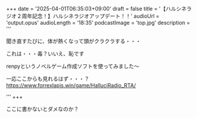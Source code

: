 +++
date = '2025-04-01T06:35:03+09:00'
draft = false
title = '【ハルシネラジオ２周年記念！】ハルシネラジオアップデート！！'
audioUrl = 'output.opus'
audioLength = '18:35'
podcastImage = 'top.jpg'
description = '''

聞き直すたびに、体が熱くなって頭がクラクラする・・・

これは・・・毒？いいえ、恥です

renpyというノベルゲーム作成ソフトを使ってみました～

一応ここからも見れるはず・・・？
https://www.forrexlapis.win/game/HalluciRadio_RTA/

'''
+++

ここに書かないとダメなのか？